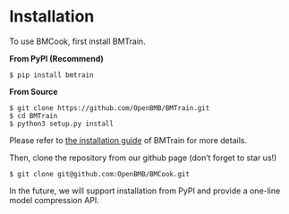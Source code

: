 # Installation

To use BMCook, first install BMTrain.

**From PyPI (Recommend)**

```shell
$ pip install bmtrain
```

**From Source**

```shell
$ git clone https://github.com/OpenBMB/BMTrain.git
$ cd BMTrain
$ python3 setup.py install
```

Please refer to [the installation guide](https://bmtrain.readthedocs.io/en/latest/) of BMTrain for more details.

Then, clone the repository from our github page (don’t forget to star us!)


```shell
$ git clone git@github.com:OpenBMB/BMCook.git
```

In the future, we will support installation from PyPI and provide a one-line model compression API.

